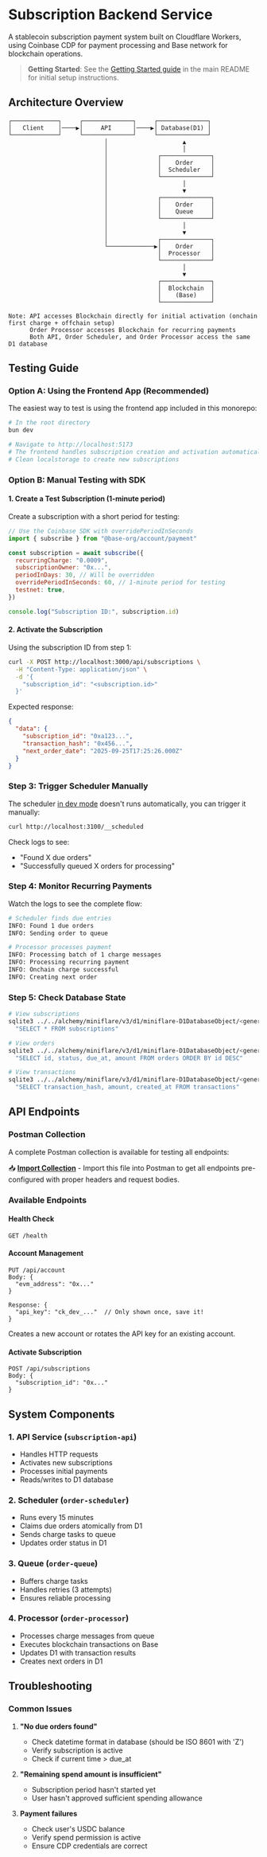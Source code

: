 # Subscription Backend Service

A stablecoin subscription payment system built on Cloudflare Workers, using Coinbase CDP for payment processing and Base network for blockchain operations.

> **Getting Started**: See the [Getting Started guide](../../README.md#getting-started) in the main README for initial setup instructions.

## Architecture Overview

```
┌─────────────┐     ┌──────────────┐     ┌──────────────┐
│   Client    │────▶│     API      │────▶│ Database(D1) │
└─────────────┘     └──────────────┘     └──────────────┘
                           │                     ▲
                           │                     │
                           │              ┌──────────────┐
                           │              │    Order     │
                           │              │  Scheduler   │
                           │              └──────────────┘
                           │                     │
                           │                     ▼
                           │              ┌──────────────┐
                           │              │    Order     │
                           │              │    Queue     │
                           │              └──────────────┘
                           │                     │
                           │                     ▼
                           │              ┌──────────────┐
                           └─────────────▶│    Order     │
                                          │  Processor   │
                                          └──────────────┘
                                                 │
                                                 ▼
                                          ┌──────────────┐
                                          │  Blockchain  │
                                          │    (Base)    │
                                          └──────────────┘

Note: API accesses Blockchain directly for initial activation (onchain first charge + offchain setup)
      Order Processor accesses Blockchain for recurring payments
      Both API, Order Scheduler, and Order Processor access the same D1 database
```

## Testing Guide

### Option A: Using the Frontend App (Recommended)

The easiest way to test is using the frontend app included in this monorepo:

```bash
# In the root directory
bun dev

# Navigate to http://localhost:5173
# The frontend handles subscription creation and activation automatically
# Clean localstorage to create new subscriptions
```

### Option B: Manual Testing with SDK

#### 1. Create a Test Subscription (1-minute period)

Create a subscription with a short period for testing:

```javascript
// Use the Coinbase SDK with overridePeriodInSeconds
import { subscribe } from "@base-org/account/payment"

const subscription = await subscribe({
  recurringCharge: "0.0009",
  subscriptionOwner: "0x...",
  periodInDays: 30, // Will be overridden
  overridePeriodInSeconds: 60, // 1-minute period for testing
  testnet: true,
})

console.log("Subscription ID:", subscription.id)
```

#### 2. Activate the Subscription

Using the subscription ID from step 1:

```bash
curl -X POST http://localhost:3000/api/subscriptions \
  -H "Content-Type: application/json" \
  -d '{
    "subscription_id": "<subscription.id>"
  }'
```

Expected response:

```json
{
  "data": {
    "subscription_id": "0xa123...",
    "transaction_hash": "0x456...",
    "next_order_date": "2025-09-25T17:25:26.000Z"
  }
}
```

### Step 3: Trigger Scheduler Manually

The scheduler [in dev mode](https://developers.cloudflare.com/workers/runtime-apis/handlers/scheduled/#background) doesn't runs automatically, you can trigger it manually:

```bash
curl http://localhost:3100/__scheduled
```

Check logs to see:

- "Found X due orders"
- "Successfully queued X orders for processing"

### Step 4: Monitor Recurring Payments

Watch the logs to see the complete flow:

```bash
# Scheduler finds due entries
INFO: Found 1 due orders
INFO: Sending order to queue

# Processor processes payment
INFO: Processing batch of 1 charge messages
INFO: Processing recurring payment
INFO: Onchain charge successful
INFO: Creating next order
```

### Step 5: Check Database State

```bash
# View subscriptions
sqlite3 ../../alchemy/miniflare/v3/d1/miniflare-D1DatabaseObject/<generated_hash>.sqlite \
  "SELECT * FROM subscriptions"

# View orders
sqlite3 ../../alchemy/miniflare/v3/d1/miniflare-D1DatabaseObject/<generated_hash>.sqlite \
  "SELECT id, status, due_at, amount FROM orders ORDER BY id DESC"

# View transactions
sqlite3 ../../alchemy/miniflare/v3/d1/miniflare-D1DatabaseObject/<generated_hash>.sqlite \
  "SELECT transaction_hash, amount, created_at FROM transactions"
```

## API Endpoints

### Postman Collection

A complete Postman collection is available for testing all endpoints:

📥 **[Import Collection](./src/api/postman/collection.json)** - Import this file into Postman to get all endpoints pre-configured with proper headers and request bodies.

### Available Endpoints

#### Health Check

```
GET /health
```

#### Account Management

```
PUT /api/account
Body: {
  "evm_address": "0x..."
}

Response: {
  "api_key": "ck_dev_..."  // Only shown once, save it!
}
```

Creates a new account or rotates the API key for an existing account.

#### Activate Subscription

```
POST /api/subscriptions
Body: {
  "subscription_id": "0x..."
}
```

## System Components

### 1. API Service (`subscription-api`)

- Handles HTTP requests
- Activates new subscriptions
- Processes initial payments
- Reads/writes to D1 database

### 2. Scheduler (`order-scheduler`)

- Runs every 15 minutes
- Claims due orders atomically from D1
- Sends charge tasks to queue
- Updates order status in D1

### 3. Queue (`order-queue`)

- Buffers charge tasks
- Handles retries (3 attempts)
- Ensures reliable processing

### 4. Processor (`order-processor`)

- Processes charge messages from queue
- Executes blockchain transactions on Base
- Updates D1 with transaction results
- Creates next orders in D1

## Troubleshooting

### Common Issues

1. **"No due orders found"**
   - Check datetime format in database (should be ISO 8601 with 'Z')
   - Verify subscription is active
   - Check if current time > due_at

2. **"Remaining spend amount is insufficient"**
   - Subscription period hasn't started yet
   - User hasn't approved sufficient spending allowance

3. **Payment failures**
   - Check user's USDC balance
   - Verify spend permission is active
   - Ensure CDP credentials are correct
